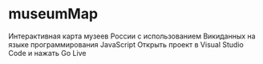 # museumMap
Интерактивная карта музеев России с использованием Викиданных на языке программирования JavaScript
Открыть проект в Visual Studio Code и нажать Go Live

